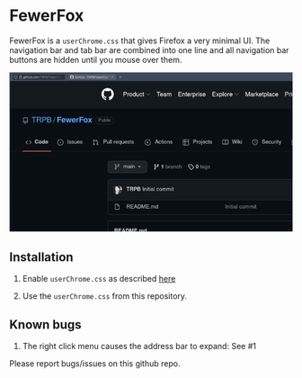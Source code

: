 # FewerFox

FewerFox is a `userChrome.css` that gives Firefox a very minimal UI. The navigation bar and tab bar are combined into one line and all navigation bar buttons are hidden until you mouse over them.

![demo](https://github.com/TRPB/FewerFox/blob/main/demo.gif?raw=true)


## Installation

1. Enable `userChrome.css` as described [here](https://www.reddit.com/r/firefox/wiki/userchrome#wiki_1._enable_userchrome_customisation_in_about.3Aconfig)

2. Use the `userChrome.css` from this repository.


## Known bugs

1. The right click menu causes the address bar to expand: See #1


Please report bugs/issues on this github repo.

